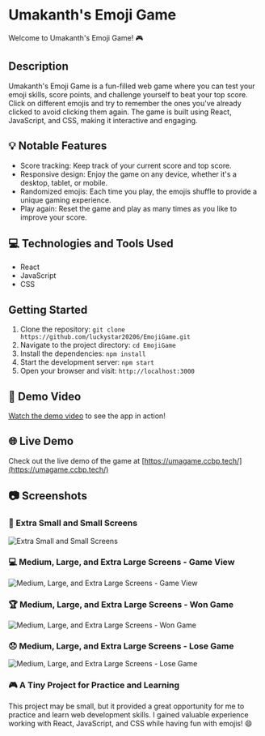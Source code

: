 # Umakanth's Emoji Game

Welcome to Umakanth's Emoji Game! 🎮

## Description
Umakanth's Emoji Game is a fun-filled web game where you can test your emoji skills, score points, and challenge yourself to beat your top score. Click on different emojis and try to remember the ones you've already clicked to avoid clicking them again. The game is built using React, JavaScript, and CSS, making it interactive and engaging.

## 💡 Notable Features
- Score tracking: Keep track of your current score and top score.
- Responsive design: Enjoy the game on any device, whether it's a desktop, tablet, or mobile.
- Randomized emojis: Each time you play, the emojis shuffle to provide a unique gaming experience.
- Play again: Reset the game and play as many times as you like to improve your score.

## 💻 Technologies and Tools Used
- React
- JavaScript
- CSS

## Getting Started
1. Clone the repository: `git clone https://github.com/luckystar20206/EmojiGame.git`
2. Navigate to the project directory: `cd EmojiGame`
3. Install the dependencies: `npm install`
4. Start the development server: `npm start`
5. Open your browser and visit: `http://localhost:3000`

## 🎥 Demo Video
[Watch the demo video](https://assets.ccbp.in/frontend/content/react-js/emoji-game-output-v2.gif) to see the app in action!

## 🌐 Live Demo
Check out the live demo of the game at [https://umagame.ccbp.tech/](https://umagame.ccbp.tech/)

## 📷 Screenshots

### 📱 Extra Small and Small Screens
![Extra Small and Small Screens](https://assets.ccbp.in/frontend/content/react-js/emoji-game-sm-outputs.png)

### 💻 Medium, Large, and Extra Large Screens - Game View
![Medium, Large, and Extra Large Screens - Game View](https://assets.ccbp.in/frontend/content/react-js/emoji-game-lg-output-v2.png)

### 🏆 Medium, Large, and Extra Large Screens - Won Game
![Medium, Large, and Extra Large Screens - Won Game](https://assets.ccbp.in/frontend/content/react-js/emoji-game-won-game-lg-output.png)

### 😞 Medium, Large, and Extra Large Screens - Lose Game
![Medium, Large, and Extra Large Screens - Lose Game](https://assets.ccbp.in/frontend/content/react-js/emoji-game-lose-game-lg-output.png)

### 🎮 A Tiny Project for Practice and Learning
This project may be small, but it provided a great opportunity for me to practice and learn web development skills. I gained valuable experience working with React, JavaScript, and CSS while having fun with emojis! 😄
